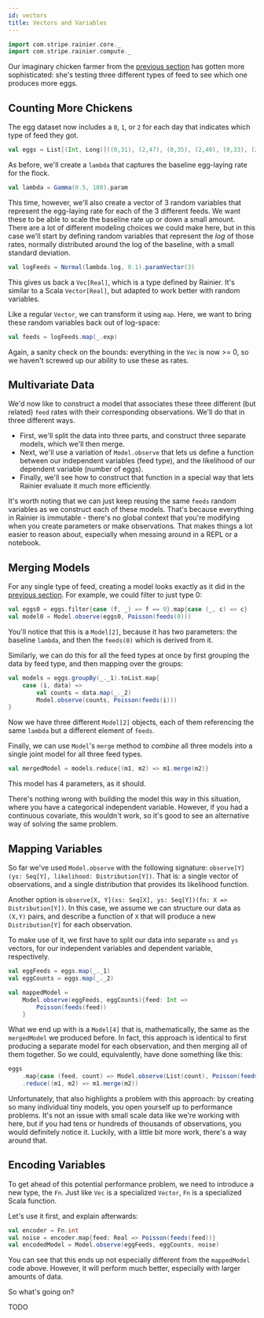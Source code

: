 ```yaml
---
id: vectors
title: Vectors and Variables
---
```


```scala mdoc:invisible
import com.stripe.rainier.core._
import com.stripe.rainier.compute._
```

Our imaginary chicken farmer from the [previous section](likelihoods.md) has gotten more sophisticated: she's testing three different types of feed to see which one produces more eggs.

## Counting More Chickens

The egg dataset now includes a `0`, `1`, or `2` for each day that indicates which type of feed they got.

```scala mdoc:silent
val eggs = List[(Int, Long)]((0,31), (2,47), (0,35), (2,40), (0,33), (2,44), (0,30), (2,46), (0,33), (0,30), (2,36), (2,54), (1,45), (1,39), (2,62), (2,54), (1,30), (2,40), (2,48), (1,33), (0,40), (2,38), (0,31), (2,46), (1,41), (1,42), (0,39), (1,29), (0,28), (1,36), (2,46), (2,33), (2,41), (2,48), (1,32), (0,24), (1,34), (2,48), (1,52), (1,37), (0,28), (0,37), (2,51), (2,44), (1,40), (0,41), (0,36), (1,44), (0,32), (0,31), (0,31), (0,32), (0,33), (1,27), (0,40), (2,45), (2,40), (1,46), (0,35), (2,46), (0,34), (1,41), (0,38), (0,34), (2,46), (1,44), (2,49), (2,39), (1,41), (2,37), (1,29), (0,29), (2,41), (2,46), (1,42), (1,34), (1,32), (1,35), (0,32), (1,40), (1,37), (1,38), (1,42), (1,38), (1,36), (0,38), (0,41), (1,51), (1,40))
```

As before, we'll create a `lambda` that captures the baseline egg-laying rate for the flock.

```scala mdoc:to-string
val lambda = Gamma(0.5, 100).param
```

This time, however, we'll also create a vector of 3 random variables that represent the egg-laying rate for each of the 3 different feeds. We want these to be able to scale the baseline rate up or down a small amount. There are a lot of different modeling choices we could make here, but in this case we'll start by defining random variables that represent the _log_ of those rates, normally distributed around the log of the baseline, with a small standard deviation.

```scala mdoc:to-string
val logFeeds = Normal(lambda.log, 0.1).paramVector(3)
```

This gives us back a `Vec[Real]`, which is a type defined by Rainier. It's similar to a Scala `Vector[Real]`, but adapted to work better with random variables.

Like a regular `Vector`, we can transform it using `map`. Here, we want to bring these random variables back out of log-space:

```scala mdoc:to-string
val feeds = logFeeds.map(_.exp)
```

Again, a sanity check on the bounds: everything in the `Vec` is now >= 0, so we haven't screwed up our ability to use these as rates.

## Multivariate Data

We'd now like to construct a model that associates these three different (but related) `feed` rates with their corresponding observations. We'll do that in three different ways.

* First, we'll split the data into three parts, and construct three separate models, which we'll then merge.
* Next, we'll use a variation of `Model.observe` that lets us define a function between our independent variables (feed type), and the likelihood of our dependent variable (number of eggs).
* Finally, we'll see how to construct that function in a special way that lets Rainier evaluate it much more efficiently.

It's worth noting that we can just keep reusing the same `feeds` random variables as we construct each of these models. That's because everything in Rainier is immutable - there's no global context that you're modifying when you create parameters or make observations. That makes things a lot easier to reason about, especially when messing around in a REPL or a notebook.

## Merging Models

For any single type of feed, creating a model looks exactly as it did in the [previous section](likelihoods.md). For example, we could filter to just type 0:

```scala mdoc:to-string
val eggs0 = eggs.filter{case (f, _) => f == 0}.map{case (_, c) => c}
val model0 = Model.observe(eggs0, Poisson(feeds(0)))
```

You'll notice that this is a `Model[2]`, because it has two parameters: the baseline `lambda`, and then the `feeds(0)` which is derived from it.

Similarly, we can do this for all the feed types at once by first grouping the data by feed type, and then mapping over the groups:

```scala mdoc:to-string
val models = eggs.groupBy(_._1).toList.map{
    case (i, data) =>
        val counts = data.map(_._2)
        Model.observe(counts, Poisson(feeds(i)))
}
```

Now we have three different `Model[2]` objects, each of them referencing the same `lambda` but a different element of `feeds`.

Finally, we can use `Model`'s `merge` method to _combine_ all three models into a single joint model for all three feed types.

```scala mdoc:to-string
val mergedModel = models.reduce{(m1, m2) => m1.merge(m2)}
```

This model has 4 parameters, as it should.

There's nothing wrong with building the model this way in this situation, where you have a categorical independent variable. However, if you had a continuous covariate, this wouldn't work, so it's good to see an alternative way of solving the same problem.

## Mapping Variables

So far we've used `Model.observe` with the following signature: `observe[Y](ys: Seq[Y], likelihood: Distribution[Y])`. That is: a single vector of observations, and a single distribution that provides its likelihood function.

Another option is `observe[X, Y](xs: Seq[X], ys: Seq[Y])(fn: X => Distribution[Y])`. In this case, we assume we can structure our data as `(X,Y)` pairs, and describe a function of `X` that will produce a new `Distribution[Y]` for each observation.

To make use of it, we first have to split our data into separate `xs` and `ys` vectors, for our independent variables and dependent variable, respectively.

```scala mdoc:to-string
val eggFeeds = eggs.map(_._1)
val eggCounts = eggs.map(_._2)

val mappedModel =
    Model.observe(eggFeeds, eggCounts){feed: Int =>
        Poisson(feeds(feed))
    }
```

What we end up with is a `Model[4]` that is, mathematically, the same as the `mergedModel` we produced before. In fact, this approach is identical to first producing a separate model for each observation, and then merging all of them together. So we could, equivalently, have done something like this:

```scala
eggs
    .map{case (feed, count) => Model.observe(List(count), Poisson(feeds(feed)))}
    .reduce((m1, m2) => m1.merge(m2))
```

Unfortunately, that also highlights a problem with this approach: by creating so many individual tiny models, you open yourself up to performance problems. It's not an issue with small scale data like we're working with here, but if you had tens or hundreds of thousands of observations, you would definitely notice it. Luckily, with a little bit more work, there's a way around that.

## Encoding Variables

To get ahead of this potential performance problem, we need to introduce a new type, the `Fn`. Just like `Vec` is a specialized `Vector`, `Fn` is a specialized Scala function.

Let's use it first, and explain afterwards:

```scala mdoc:to-string
val encoder = Fn.int
val noise = encoder.map{feed: Real => Poisson(feeds(feed))}
val encodedModel = Model.observe(eggFeeds, eggCounts, noise)
```

You can see that this ends up not especially different from the `mappedModel` code above. However, it will perform much better, especially with larger amounts of data.

So what's going on?

TODO